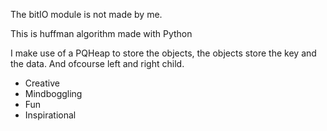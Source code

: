 The bitIO module is not made by me.

This is huffman algorithm made with Python

I make use of a PQHeap to store the objects, the objects store the key and the data.
And ofcourse left and right child.

- Creative
- Mindboggling
- Fun
- Inspirational
